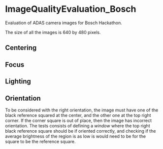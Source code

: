 # ImageQualityEvaluation_Bosch
Evaluation of ADAS camera images for Bosch Hackathon.

The size of all the images is 640 by 480 pixels.


## Centering

## Focus

## Lighting 

## Orientation
To be considered with the right orientation, the image must have one of the black reference squared at the center, and the other one at the top right corner. 
If the corner square is out of place, then the image has incorrect orientation. The tests consists of defining a _window_ where the top right black reference square should be if oriented correctly, and checking if the average brightness of the region is as low is would need to be for the square to be the reference square.